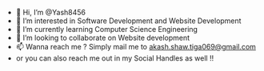 - 👋 Hi, I’m @Yash8456
- 👀 I’m interested in Software Development and Website Development
- 🌱 I’m currently learning Computer Science Engineering
- 💞️ I’m looking to collaborate on Website development
- 📫 Wanna reach me ? Simply mail me to akash.shaw.tiga069@gmail.com
- or you can also reach me out in my Social Handles as well !!

<!---
Yash8456/Yash8456 is a ✨ special ✨ repository because its `README.md` (this file) appears on your GitHub profile.
You can click the Preview link to take a look at your changes.
--->
